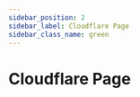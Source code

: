 ```yaml
---
sidebar_position: 2
sidebar_label: Cloudflare Page
sidebar_class_name: green
---
```


# Cloudflare Page

